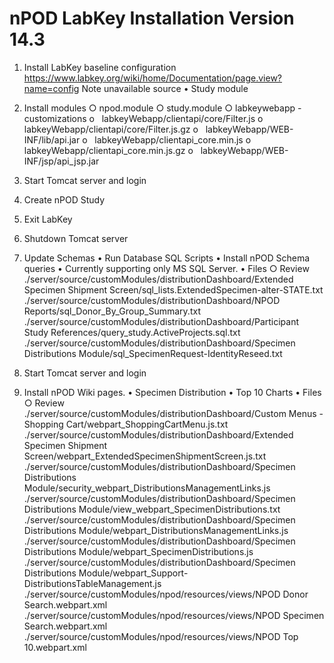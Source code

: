 <h1>nPOD LabKey Installation Version 14.3</h1>

	
  1.  Install LabKey baseline configuration
https://www.labkey.org/wiki/home/Documentation/page.view?name=config
  Note unavailable source
	• Study module	
	
  2.  Install modules
		○ npod.module
		○ study.module
		○ labkeywebapp - customizations
			o   labkeyWebapp/clientapi/core/Filter.js
			o   labkeyWebapp/clientapi/core/Filter.js.gz
			o   labkeyWebapp/WEB-INF/lib/api.jar
			o   labkeyWebapp/clientapi_core.min.js
			o   labkeyWebapp/clientapi_core.min.js.gz
			o   labkeyWebapp/WEB-INF/jsp/api_jsp.jar
			
  3. Start Tomcat server and login

  4. Create nPOD Study

  5. Exit LabKey 

  6. Shutdown Tomcat server

  7. Update Schemas
	• Run Database SQL Scripts
	• Install nPOD Schema queries
	• Currently supporting only MS SQL Server.
	• Files
		○ Review
		./server/source/customModules/distributionDashboard/Extended Specimen Shipment Screen/sql_lists.ExtendedSpecimen-alter-STATE.txt
		./server/source/customModules/distributionDashboard/NPOD Reports/sql_Donor_By_Group_Summary.txt
		./server/source/customModules/distributionDashboard/Participant Study References/query_study.ActiveProjects.sql.txt
		./server/source/customModules/distributionDashboard/Specimen Distributions Module/sql_SpecimenRequest-IdentityReseed.txt
	

  8. Start Tomcat server and login

  9. Install nPOD Wiki pages.
	• Specimen Distribution
	• Top 10 Charts
	• Files
		○ Review
		./server/source/customModules/distributionDashboard/Custom Menus - Shopping Cart/webpart_ShoppingCartMenu.js.txt
		./server/source/customModules/distributionDashboard/Extended Specimen Shipment Screen/webpart_ExtendedSpecimenShipmentScreen.js.txt
		./server/source/customModules/distributionDashboard/Specimen Distributions Module/security_webpart_DistributionsManagementLinks.js
		./server/source/customModules/distributionDashboard/Specimen Distributions Module/view_webpart_SpecimenDistributions.txt
		./server/source/customModules/distributionDashboard/Specimen Distributions Module/webpart_DistributionsManagementLinks.js
		./server/source/customModules/distributionDashboard/Specimen Distributions Module/webpart_SpecimenDistributions.js
		./server/source/customModules/distributionDashboard/Specimen Distributions Module/webpart_Support-DistributionsTableManagement.js
		./server/source/customModules/npod/resources/views/NPOD Donor Search.webpart.xml
		./server/source/customModules/npod/resources/views/NPOD Specimen Search.webpart.xml
		./server/source/customModules/npod/resources/views/NPOD Top 10.webpart.xml

